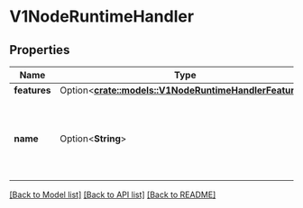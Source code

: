 # V1NodeRuntimeHandler

## Properties

Name | Type | Description | Notes
------------ | ------------- | ------------- | -------------
**features** | Option<[**crate::models::V1NodeRuntimeHandlerFeatures**](v1.NodeRuntimeHandlerFeatures.md)> |  | [optional]
**name** | Option<**String**> | Runtime handler name. Empty for the default runtime handler. | [optional]

[[Back to Model list]](../README.md#documentation-for-models) [[Back to API list]](../README.md#documentation-for-api-endpoints) [[Back to README]](../README.md)


